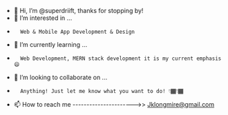 - 👋 Hi, I’m @superdriift, thanks for stopping by!
- 👀 I’m interested in ...
-       Web & Mobile App Development & Design
- 🌱 I’m currently learning ...
-       Web Development, MERN stack development it is my current emphasis 😄
- 💞️ I’m looking to collaborate on ...
-       Anything! Just let me know what you want to do! 👇🏾👇🏾
- 📫 How to reach me  ---------------------->>  Jklongmire@gmail.com

<!---
superdriift/superdriift is a ✨ special ✨ repository because its `README.md` (this file) appears on your GitHub profile.
You can click the Preview link to take a look at your changes.
--->
